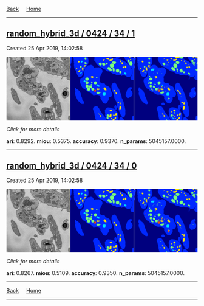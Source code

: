 
[Back](..)&nbsp;&nbsp;&nbsp;&nbsp;&nbsp;[Home](https://leapmanlab.github.io/snapshots)

---

<div class="summary"><a href="1"><h2>random_hybrid_3d / 0424 / 34 / 1</h2></a><p>Created 25 Apr 2019, 14:02:58
</p><a href="1"><img src="1/media/summary.png" align="center"></a><p>
<i>Click for more details</i>
</p></div>

**ari**: 0.8292. **miou**: 0.5375. **accuracy**: 0.9370. **n_params**: 5045157.0000. 

---

<div class="summary"><a href="0"><h2>random_hybrid_3d / 0424 / 34 / 0</h2></a><p>Created 25 Apr 2019, 14:02:58
</p><a href="0"><img src="0/media/summary.png" align="center"></a><p>
<i>Click for more details</i>
</p></div>

**ari**: 0.8267. **miou**: 0.5109. **accuracy**: 0.9350. **n_params**: 5045157.0000. 

---

[Back](..)&nbsp;&nbsp;&nbsp;&nbsp;&nbsp;[Home](https://leapmanlab.github.io/snapshots)

---